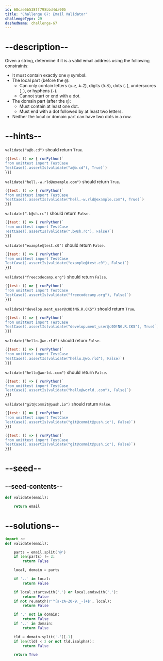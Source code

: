 ```yaml
---
id: 68cae5b538ff798bbd4da005
title: "Challenge 67: Email Validator"
challengeType: 29
dashedName: challenge-67
---
```


# --description--

Given a string, determine if it is a valid email address using the following constraints:

- It must contain exactly one `@` symbol.
- The local part (before the `@`):
  - Can only contain letters (`a-z`, `A-Z`), digits (`0-9`), dots (`.`), underscores (`_`), or hyphens (`-`).
  - Cannot start or end with a dot.
- The domain part (after the `@`):
  - Must contain at least one dot.
  - Must end with a dot followed by at least two letters.
- Neither the local or domain part can have two dots in a row.

# --hints--

`validate("a@b.cd")` should return `True`.

```js
({test: () => { runPython(`
from unittest import TestCase
TestCase().assertIs(validate("a@b.cd"), True)`)
}})
```

`validate("hell.-w.rld@example.com")` should return `True`.

```js
({test: () => { runPython(`
from unittest import TestCase
TestCase().assertIs(validate("hell.-w.rld@example.com"), True)`)
}})
```

`validate(".b@sh.rc")` should return `False`.

```js
({test: () => { runPython(`
from unittest import TestCase
TestCase().assertIs(validate(".b@sh.rc"), False)`)
}})
```

`validate("example@test.c0")` should return `False`.

```js
({test: () => { runPython(`
from unittest import TestCase
TestCase().assertIs(validate("example@test.c0"), False)`)
}})
```

`validate("freecodecamp.org")` should return `False`.

```js
({test: () => { runPython(`
from unittest import TestCase
TestCase().assertIs(validate("freecodecamp.org"), False)`)
}})
```

`validate("develop.ment_user@c0D!NG.R.CKS")` should return `True`.

```js
({test: () => { runPython(`
from unittest import TestCase
TestCase().assertIs(validate("develop.ment_user@c0D!NG.R.CKS"), True)`)
}})
```

`validate("hello.@wo.rld")` should return `False`.

```js
({test: () => { runPython(`
from unittest import TestCase
TestCase().assertIs(validate("hello.@wo.rld"), False)`)
}})
```

`validate("hello@world..com")` should return `False`.

```js
({test: () => { runPython(`
from unittest import TestCase
TestCase().assertIs(validate("hello@world..com"), False)`)
}})
```

`validate("git@commit@push.io")` should return `False`.

```js
({test: () => { runPython(`
from unittest import TestCase
TestCase().assertIs(validate("git@commit@push.io"), False)`)
}})
```

```js
({test: () => { runPython(`
from unittest import TestCase
TestCase().assertIs(validate("git@commit@push.io"), False)`)
}})
```

# --seed--

## --seed-contents--

```py
def validate(email):

    return email
```

# --solutions--

```py
import re
def validate(email):

    parts = email.split('@')
    if len(parts) != 2:
        return False

    local, domain = parts

    if '..' in local:
        return False

    if local.startswith('.') or local.endswith('.'):
        return False
    if not re.match(r'^[a-zA-Z0-9._-]+$', local):
        return False

    if '.' not in domain:
        return False
    if '..' in domain: 
        return False    

    tld = domain.split('.')[-1]
    if len(tld) < 2 or not tld.isalpha():
        return False

    return True
```
